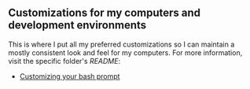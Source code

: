 ## Customizations for my computers and development environments

This is where I put all my preferred customizations so I can maintain a mostly consistent look and
feel for my computers. For more information, visit the specific folder's *README*:

- [Customizing your bash prompt](https://github.com/iamasteriix/dotfiles/blob/master/bash/README.md)